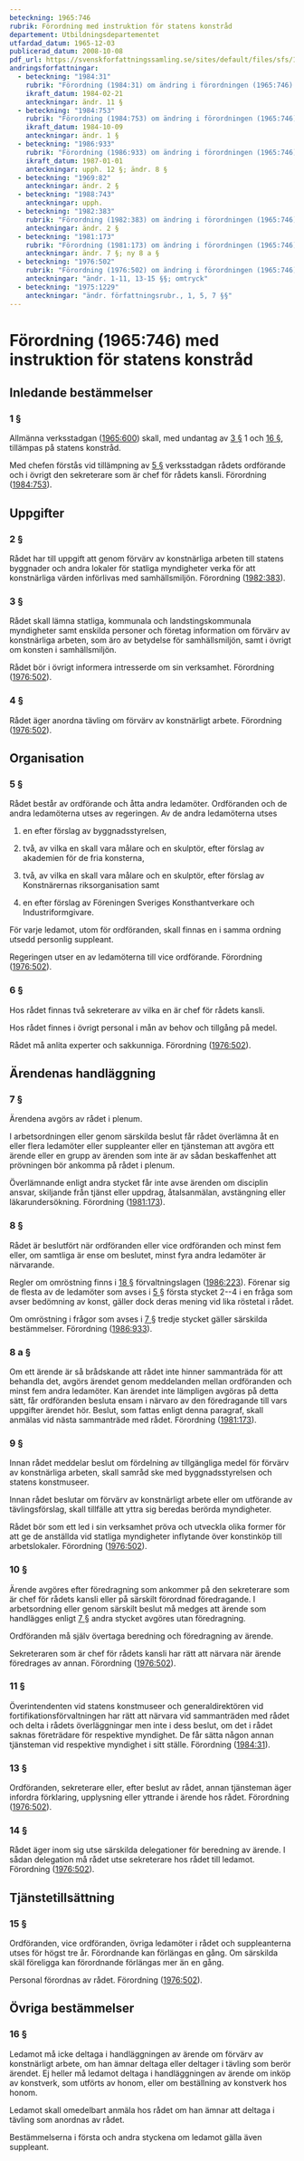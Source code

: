 ```yaml
---
beteckning: 1965:746
rubrik: Förordning med instruktion för statens konstråd
departement: Utbildningsdepartementet
utfardad_datum: 1965-12-03
publicerad_datum: 2008-10-08
pdf_url: https://svenskforfattningssamling.se/sites/default/files/sfs/1965-12/SFS1965-746.pdf
andringsforfattningar:
  - beteckning: "1984:31"
    rubrik: "Förordning (1984:31) om ändring i förordningen (1965:746) med instruktion för statens konstråd"
    ikraft_datum: 1984-02-21
    anteckningar: ändr. 11 §
  - beteckning: "1984:753"
    rubrik: "Förordning (1984:753) om ändring i förordningen (1965:746) med instruktion för statens konstråd"
    ikraft_datum: 1984-10-09
    anteckningar: ändr. 1 §
  - beteckning: "1986:933"
    rubrik: "Förordning (1986:933) om ändring i förordningen (1965:746) med instruktion för statens konstråd"
    ikraft_datum: 1987-01-01
    anteckningar: upph. 12 §; ändr. 8 §
  - beteckning: "1969:82"
    anteckningar: ändr. 2 §
  - beteckning: "1988:743"
    anteckningar: upph.
  - beteckning: "1982:383"
    rubrik: "Förordning (1982:383) om ändring i förordningen (1965:746) med instruktion för statens konstråd"
    anteckningar: ändr. 2 §
  - beteckning: "1981:173"
    rubrik: "Förordning (1981:173) om ändring i förordningen (1965:746) med instruktion för statens konstråd"
    anteckningar: ändr. 7 §; ny 8 a §
  - beteckning: "1976:502"
    rubrik: "Förordning (1976:502) om ändring i förordningen (1965:746) med instruktion för statens konstråd"
    anteckningar: "ändr. 1-11, 13-15 §§; omtryck"
  - beteckning: "1975:1229"
    anteckningar: "ändr. författningsrubr., 1, 5, 7 §§"
---
```


# Förordning (1965:746) med instruktion för statens konstråd

## Inledande bestämmelser

### 1 §

Allmänna verksstadgan ([1965:600](https://selex.se/eli/sfs/1965/600)) skall, med undantag av [3 §](#3) 1 och [16 §](#16), tillämpas på statens konstråd.

Med chefen förstås vid tillämpning av [5 §](#5) verksstadgan rådets ordförande och i övrigt den sekreterare som är chef för rådets kansli. Förordning ([1984:753](https://selex.se/eli/sfs/1984/753)).

## Uppgifter

### 2 §

Rådet har till uppgift att genom förvärv av konstnärliga arbeten till statens byggnader och andra lokaler för statliga myndigheter verka för att konstnärliga värden införlivas med samhällsmiljön. Förordning ([1982:383](https://selex.se/eli/sfs/1982/383)).

### 3 §

Rådet skall lämna statliga, kommunala och landstingskommunala myndigheter samt enskilda personer och företag information om förvärv av konstnärliga arbeten, som äro av betydelse för samhällsmiljön, samt i övrigt om konsten i samhällsmiljön.

Rådet bör i övrigt informera intresserde om sin verksamhet. Förordning ([1976:502](https://selex.se/eli/sfs/1976/502)).

### 4 §

Rådet äger anordna tävling om förvärv av konstnärligt arbete. Förordning ([1976:502](https://selex.se/eli/sfs/1976/502)).

## Organisation

### 5 §

Rådet består av ordförande och åtta andra ledamöter. Ordföranden och de andra ledamöterna utses av regeringen. Av de andra ledamöterna utses

1. en efter förslag av byggnadsstyrelsen,

2. två, av vilka en skall vara målare och en skulptör, efter förslag av akademien för de fria konsterna,

3. två, av vilka en skall vara målare och en skulptör, efter förslag av Konstnärernas riksorganisation samt

4. en efter förslag av Föreningen Sveriges Konsthantverkare och Industriformgivare.

För varje ledamot, utom för ordföranden, skall finnas en i samma ordning utsedd personlig suppleant.

Regeringen utser en av ledamöterna till vice ordförande. Förordning ([1976:502](https://selex.se/eli/sfs/1976/502)).

### 6 §

Hos rådet finnas två sekreterare av vilka en är chef för rådets kansli.

Hos rådet finnes i övrigt personal i mån av behov och tillgång på medel.

Rådet må anlita experter och sakkunniga. Förordning ([1976:502](https://selex.se/eli/sfs/1976/502)).

## Ärendenas handläggning

### 7 §

Ärendena avgörs av rådet i plenum.

I arbetsordningen eller genom särskilda beslut får rådet överlämna åt en eller flera ledamöter eller suppleanter eller en tjänsteman att avgöra ett ärende eller en grupp av ärenden som inte är av sådan beskaffenhet att prövningen bör ankomma på rådet i plenum.

Överlämnande enligt andra stycket får inte avse ärenden om disciplin ansvar, skiljande från tjänst eller uppdrag, åtalsanmälan, avstängning eller läkarundersökning. Förordning ([1981:173](https://selex.se/eli/sfs/1981/173)).

### 8 §

Rådet är beslutfört när ordföranden eller vice ordföranden och minst fem eller, om samtliga är ense om beslutet, minst fyra andra ledamöter är närvarande.

Regler om omröstning finns i [18 §](#18) förvaltningslagen ([1986:223](https://selex.se/eli/sfs/1986/223)). Förenar sig de flesta av de ledamöter som avses i [5 §](#5) första stycket 2--4 i en fråga som avser bedömning av konst, gäller dock deras mening vid lika röstetal i rådet.

Om omröstning i frågor som avses i [7 §](#7) tredje stycket gäller särskilda bestämmelser. Förordning ([1986:933](https://selex.se/eli/sfs/1986/933)).

### 8 a §

Om ett ärende är så brådskande att rådet inte hinner sammanträda för att behandla det, avgörs ärendet genom meddelanden mellan ordföranden och minst fem andra ledamöter. Kan ärendet inte lämpligen avgöras på detta sätt, får ordföranden besluta ensam i närvaro av den föredragande till vars uppgifter ärendet hör. Beslut, som fattas enligt denna paragraf, skall anmälas vid nästa sammanträde med rådet. Förordning ([1981:173](https://selex.se/eli/sfs/1981/173)).

### 9 §

Innan rådet meddelar beslut om fördelning av tillgängliga medel för förvärv av konstnärliga arbeten, skall samråd ske med byggnadsstyrelsen och statens konstmuseer.

Innan rådet beslutar om förvärv av konstnärligt arbete eller om utförande av tävlingsförslag, skall tillfälle att yttra sig beredas berörda myndigheter.

Rådet bör som ett led i sin verksamhet pröva och utveckla olika former för att ge de anställda vid statliga myndigheter inflytande över konstinköp till arbetslokaler. Förordning ([1976:502](https://selex.se/eli/sfs/1976/502)).

### 10 §

Ärende avgöres efter föredragning som ankommer på den sekreterare som är chef för rådets kansli eller på särskilt förordnad föredragande. I arbetsordning eller genom särskilt beslut må medges att ärende som handlägges enligt [7 §](#7) andra stycket avgöres utan föredragning.

Ordföranden må själv övertaga beredning och föredragning av ärende.

Sekreteraren som är chef för rådets kansli har rätt att närvara när ärende föredrages av annan. Förordning ([1976:502](https://selex.se/eli/sfs/1976/502)).

### 11 §

Överintendenten vid statens konstmuseer och generaldirektören vid fortifikationsförvaltningen har rätt att närvara vid sammanträden med rådet och delta i rådets överläggningar men inte i dess beslut, om det i rådet saknas företrädare för respektive myndighet. De får sätta någon annan tjänsteman vid respektive myndighet i sitt ställe. Förordning ([1984:31](https://selex.se/eli/sfs/1984/31)).

### 13 §

Ordföranden, sekreterare eller, efter beslut av rådet, annan tjänsteman äger infordra förklaring, upplysning eller yttrande i ärende hos rådet. Förordning ([1976:502](https://selex.se/eli/sfs/1976/502)).

### 14 §

Rådet äger inom sig utse särskilda delegationer för beredning av ärende. I sådan delegation må rådet utse sekreterare hos rådet till ledamot. Förordning ([1976:502](https://selex.se/eli/sfs/1976/502)).

## Tjänstetillsättning

### 15 §

Ordföranden, vice ordföranden, övriga ledamöter i rådet och suppleanterna utses för högst tre år. Förordnande kan förlängas en gång. Om särskilda skäl föreligga kan förordnande förlängas mer än en gång.

Personal förordnas av rådet. Förordning ([1976:502](https://selex.se/eli/sfs/1976/502)).

## Övriga bestämmelser

### 16 §

Ledamot må icke deltaga i handläggningen av ärende om förvärv av konstnärligt arbete, om han ämnar deltaga eller deltager i tävling som berör ärendet. Ej heller må ledamot deltaga i handläggningen av ärende om inköp av konstverk, som utförts av honom, eller om beställning av konstverk hos honom.

Ledamot skall omedelbart anmäla hos rådet om han ämnar att deltaga i tävling som anordnas av rådet.

Bestämmelserna i första och andra styckena om ledamot gälla även suppleant.